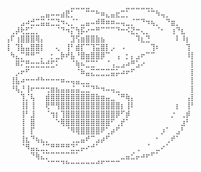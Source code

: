 ⠀⠀⠀⠀⠀⠀⠀⠀⠀⠀⠀⠀⠀⣀⣀⣀⣀⠀⠀⠀⠀⠀⠀⠀⣀⣀⣀⣀⣀⡀⠀⠀⠀⠀⠀⠀⠀⠀
⠀⠀⠀⠀⠀⠀⠀⣀⣤⠤⠤⣴⣟⡁⠀⠀⠉⠉⠓⠶⣄⣤⣖⣉⡁⠀⠀⠀⠈⠉⠳⢤⡀⠀⠀⠀⠀⠀
⠀⠀⠀⣠⠴⣚⣉⣭⣬⣉⣙⠲⢄⡈⠁⣀⣤⠤⠾⠿⠶⠶⠤⢤⣀⡈⠉⠙⠲⢦⡀⠀⠙⣶⡀⠀⠀⠀
⠀⢀⡼⢗⣋⣁⡀⠀⠀⠀⠈⠙⠲⡍⢳⡯⠔⠒⠛⠉⠉⠉⠙⠒⠪⣝⡒⢄⡀⠀⠈⠂⠀⢰⠙⣆⠀⠀
⢠⠏⢰⣿⣿⣿⢿⡄⠀⠀⠀⠀⠀⣹⢫⣶⣿⣿⣷⣦⠀⠀⠀⠀⠀⠀⠹⣆⣙⠀⠀⠀⠀⠀⠇⠸⡆⠀
⢸⠀⢹⣧⣤⣿⣿⡇⠀⠀⢄⠀⢸⠃⣾⡏⠉⢹⣭⣿⡇⡠⠀⠠⠀⠀⠀⠀⠀⢹⠆⠀⠀⠀⠀⠀⢹⠀
⠀⠳⣄⡉⠛⠛⠉⡀⠀⡂⣀⡷⠞⣧⠘⣿⣶⣿⣿⡿⠉⠀⢠⠀⡂⡄⣠⠖⠉⠉⠀⠀⠀⠀⠀⠀⠸⡇
⠀⠀⠿⠍⣛⣒⣒⣓⣚⣋⠅⠀⠀⠈⢷⠦⣉⣉⠁⠀⠈⢠⣀⣠⠴⠛⣡⠔⠀⠀⠀⠀⠀⠀⠀⠀⠀⡇
⠀⠀⡠⠖⠋⠀⠀⠀⠀⠀⠀⠀⠀⠀⠈⠷⣤⣍⣉⣉⣉⣭⡥⠴⠖⠋⠀⠀⠀⠀⠀⠀⠀⠀⠀⠀⠀⡇
⠀⢸⣧⠴⠒⠒⠚⠓⠒⠒⠒⠶⠤⢤⣤⣀⣀⠀⠀⠀⠀⠀⠀⠀⠀⠀⠀⠀⠀⠀⠀⠀⠀⠀⠀⠀⠀⡇
⠀⠘⢧⡘⢸⠖⠒⠒⢒⣶⣦⣤⣤⣬⣤⣈⣉⠙⠓⠲⠤⢤⣀⠀⠀⠀⠀⠀⠀⠀⠀⠀⠀⠀⠀⠀⠀⡇
⠀⠀⠀⢹⡈⢧⠀⠀⣾⣿⣿⣿⣿⣿⣿⣿⣿⣿⣷⣶⣤⣀⠈⠛⢷⡄⠀⠀⠀⠀⠀⠀⠀⠀⠀⠀⢠⡇
⠀⠀⠀⢸⡇⢸⠀⠀⢟⠛⢻⣿⣿⣿⣿⣿⣿⣿⣿⣿⣿⣿⣿⡆⢸⠇⠀⠀⠀⠀⠀⠀⠀⠀⡆⠀⢸⠃
⠀⠀⠀⢸⠃⣸⠀⠀⠈⢲⡆⢹⣿⣿⣿⣿⣿⣿⣿⣿⣿⣿⡿⠋⡾⠀⠀⠀⠀⠀⠀⠀⠀⡐⠀⢀⡾⠀
⠀⠀⠀⢸⠀⣿⠀⠀⠀⠀⠑⢿⣿⣿⣿⣿⣿⣿⣿⣿⣿⠋⢀⡞⠁⠀⠀⠀⠀⠀⠀⠀⠀⠀⠀⣰⠃⠀
⠀⠀⠀⢸⠀⡏⠀⠀⠀⠀⠀⠀⠈⠻⢿⣿⣿⣿⣿⠟⢁⡴⠋⠀⠀⠀⠀⠀⠀⠀⠀⡰⠁⠀⣠⠃⠀⠀
⠀⠀⠀⢸⣆⠙⢦⣄⡀⠀⠀⠀⠀⢀⣀⣤⠞⠉⣠⡴⠋⠀⠀⠀⠀⠀⠀⠀⠀⠀⠂⠀⢀⠞⠁⠀⠀⠀
⠀⠀⠀⠈⠻⣤⣄⣈⡉⠛⠛⠛⠛⣙⣁⡤⠔⠚⠁⠀⠀⠀⠀⠀⠀⠀⢀⠀⠈⠀⣀⠔⠁⠀⠀⠀⠀⠀
⠀⠀⠀⠀⠀⠙⢷⣌⡉⠉⠉⠉⠉⠉⠁⠀⠀⠀⠀⠀⠀⠀⠀⣀⣤⣊⡤⠴⠖⠋⠁⠀⠀⠀⠀⠀⠀⠀
⠀⠀⠀⠀⠀⠀⠀⠀⠈⠉⠉⠙⠓⠒⠒⠒⠒⠒⠚⠋⠉⠉⠉⠀⠀⠀⠀⠀⠀⠀⠀⠀⠀⠀⠀⠀⠀⠀
